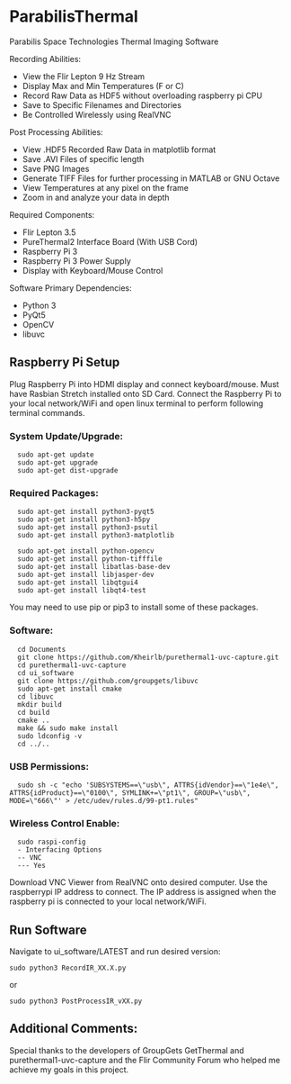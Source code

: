 # ParabilisThermal
Parabilis Space Technologies Thermal Imaging Software

Recording Abilities:
- View the Flir Lepton 9 Hz Stream
- Display Max and Min Temperatures (F or C)
- Record Raw Data as HDF5 without overloading raspberry pi CPU
- Save to Specific Filenames and Directories
- Be Controlled Wirelessly using RealVNC

Post Processing Abilities:
- View .HDF5 Recorded Raw Data in matplotlib format
- Save .AVI Files of specific length
- Save PNG Images
- Generate TIFF Files for further processing in MATLAB or GNU Octave
- View Temperatures at any pixel on the frame
- Zoom in and analyze your data in depth

Required Components:
- Flir Lepton 3.5
- PureThermal2 Interface Board (With USB Cord)
- Raspberry Pi 3
- Raspberry Pi 3 Power Supply
- Display with Keyboard/Mouse Control

Software Primary Dependencies:
- Python 3
- PyQt5
- OpenCV
- libuvc

## Raspberry Pi Setup
Plug Raspberry Pi into HDMI display and connect keyboard/mouse. Must have Rasbian Stretch installed onto SD Card. Connect the Raspberry Pi to your local network/WiFi and open linux terminal to perform following terminal commands.

### System Update/Upgrade:
```
  sudo apt-get update
  sudo apt-get upgrade
  sudo apt-get dist-upgrade
```
### Required Packages:
```
  sudo apt-get install python3-pyqt5
  sudo apt-get install python3-h5py
  sudo apt-get install python3-psutil
  sudo apt-get install python3-matplotlib

  sudo apt-get install python-opencv
  sudo apt-get install python-tifffile
  sudo apt-get install libatlas-base-dev
  sudo apt-get install libjasper-dev
  sudo apt-get install libqtgui4
  sudo apt-get install libqt4-test
```
You may need to use pip or pip3 to install some of these packages.

### Software:
```
  cd Documents
  git clone https://github.com/Kheirlb/purethermal1-uvc-capture.git
  cd purethermal1-uvc-capture
  cd ui_software
  git clone https://github.com/groupgets/libuvc
  sudo apt-get install cmake
  cd libuvc
  mkdir build
  cd build
  cmake ..
  make && sudo make install
  sudo ldconfig -v
  cd ../..
```
### USB Permissions:
```
  sudo sh -c "echo 'SUBSYSTEMS==\"usb\", ATTRS{idVendor}==\"1e4e\", ATTRS{idProduct}==\"0100\", SYMLINK+=\"pt1\", GROUP=\"usb\", MODE=\"666\"' > /etc/udev/rules.d/99-pt1.rules"
```
### Wireless Control Enable:
```
  sudo raspi-config
  - Interfacing Options
  -- VNC
  --- Yes
```
Download VNC Viewer from RealVNC onto desired computer. Use the raspberrypi IP address to connect. The IP address is assigned when the raspberry pi is connected to your local network/WiFi.

## Run Software
Navigate to ui_software/LATEST and run desired version:
```
sudo python3 RecordIR_XX.X.py
```
or
```
sudo python3 PostProcessIR_vXX.py
```
## Additional Comments:
Special thanks to the developers of GroupGets GetThermal and purethermal1-uvc-capture and the Flir Community Forum who helped me achieve my goals in this project.
